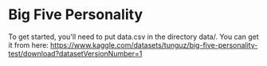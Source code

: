 # Big Five Personality
To get started, you'll need to put data.csv in the directory data/. You can get it from here: https://www.kaggle.com/datasets/tunguz/big-five-personality-test/download?datasetVersionNumber=1
